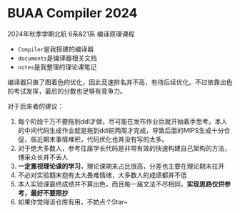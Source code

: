 # BUAA Compiler 2024

2024年秋季学期北航 6系&21系 编译原理课程

- `Compiler`是我搭建的编译器
- `documents`是编译器相关文档
- `notes`是我整理的理论课笔记

编译器只做了图着色的优化，因此竞速排名并不高，有待后续优化。不过依靠出色的考试发挥，最后的分数也足够有竞争力。

对于后来者的建议：

1. 每个阶段千万不要拖到ddl才做，尽可能在发布作业后就开始着手思考。本人的中间代码生成作业就是拖到ddl前两周才完成，导致后面的MIPS生成十分仓促，临近期末事情堆积，代码优化也并没有写的太多。
2. 对于绝大多数人，参考往届学长代码是非常有效的快速构建自己架构的方法，博采众长并不丢人
3. **一定重视理论课的学习**，理论课期末占比很高，分差也主要在理论期末拉开
4. 不必对实验期末抱有太大畏难情绪，大多数人的成绩都并不低
5. 本人实验课最终成绩并不算出色，而且每一届文法不尽相同，**实现思路仅供参考，最好不要照抄**
6. 如果你觉得该仓库有用，不妨点个Star~
